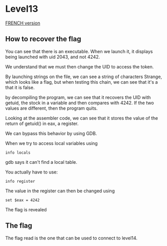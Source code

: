# Level13

[FRENCH version](README.md)

## How to recover the flag

You can see that there is an executable.
When we launch it, it displays being launched with uid 2043, and not 4242.

We understand that we must then change the UID to access the token.

By launching strings on the file, we can see a string of characters
Strange, which looks like a flag, but when testing this chain, we can see that it's a
that it is false.

by decompiling the program, we can see that it recovers the UID with getuid, the stock
in a variable and then compares with 4242. If the two values are different,
then the program quits.

Looking at the assembler code, we can see that it stores the value of the
return of getuid() in eax, a register.

We can bypass this behavior by using GDB.

When we try to access local variables using

```
info locals
```

gdb says it can't find a local table.

You actually have to use:

```
info register
```
The value in the register can then be changed using 

```
set $eax = 4242
```

The flag is revealed

## The flag

The flag read is the one that can be used to connect to level14.